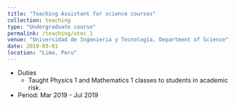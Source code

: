 ```yaml
---
title: "Teaching Assistant for science courses"
collection: teaching
type: "Undergraduate course"
permalink: /teaching/utec_1
venue: "Universidad de Ingenieria y Tecnologia, Department of Science"
date: 2019-03-01
location: "Lima, Peru"
---
```


* Duties
  *  Taught Physics 1 and Mathematics 1 classes to students in academic risk.
* Period: Mar 2019 - Jul 2019
